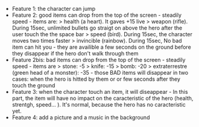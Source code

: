 - Feature 1: the character can jump 
- Feature 2: good items can drop from the top of the screen
            - steadily speed 
            - items are: 
                    > health (a heart). It gaves +15 live
                    > weapon (rifle). During 15sec, unlimited bullets go straigt on above the hero after the user touch the the space bar 
                    > speed (bird). During 15sec, the character moves two times faster 
                    > invincible (rainbow). During 15sec, No bad item can hit you
            - they are availible a few seconds on the ground before they disappear if the hero don't walk through them
- Feature 2bis: bad items can drop from the top of the screen
            - steadily speed 
            - items are 
                    > stone: -5
                    > knife: -15 
                    > bomb: -20 
                    > extraterrestre (green head of a monster): -35
            - those BAD items will disappear in two cases: when the hero is hitted by them or or few seconds after they touch the ground 
- Feature 3: when the character touch an item, it will diseappear
            - In this part, the item will have no impact on the caracteristic of the hero (health, strentgh, speed... ). It's normal, because the hero has no caracteristic yet. 
- Feature 4: add a picture and a music in the background 